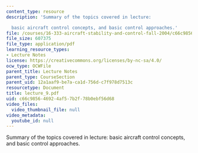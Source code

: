 ```yaml
---
content_type: resource
description: 'Summary of the topics covered in lecture:

  basic aircraft control concepts, and basic control approaches.'
file: /courses/16-333-aircraft-stability-and-control-fall-2004/c66c985646924af57b2f78b0ebf56d68_lecture_9.pdf
file_size: 607375
file_type: application/pdf
learning_resource_types:
- Lecture Notes
license: https://creativecommons.org/licenses/by-nc-sa/4.0/
ocw_type: OCWFile
parent_title: Lecture Notes
parent_type: CourseSection
parent_uid: 12a1aaf9-be7a-ca1d-756d-c7f978d7513c
resourcetype: Document
title: lecture_9.pdf
uid: c66c9856-4692-4af5-7b2f-78b0ebf56d68
video_files:
  video_thumbnail_file: null
video_metadata:
  youtube_id: null
---
```

Summary of the topics covered in lecture:
basic aircraft control concepts, and basic control approaches.